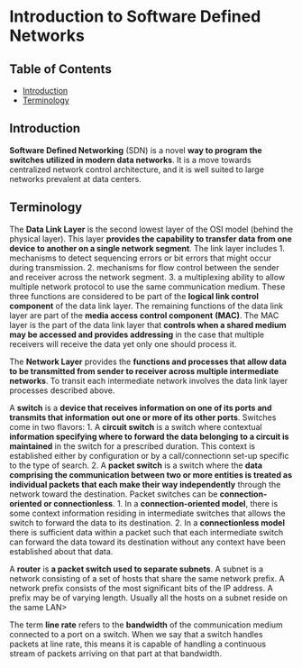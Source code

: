 # Introduction to Software Defined Networks

## Table of Contents
* [Introduction]()
* [Terminology]()

## Introduction

**Software Defined Networking** (SDN) is a novel **way to program the switches utilized in modern data networks**. It is a move towards centralized network control architecture, and it is well suited to large networks prevalent at data centers.

## Terminology

The **Data Link Layer** is the second lowest layer of the OSI model (behind the physical layer). This layer **provides the capability to transfer data from one device to another on a single network segment**. The link layer includes
    1. mechanisms to detect sequencing errors or bit errors that might occur during transmission.
    2. mechanisms for flow control between the sender and receiver across the network segment.
    3. a multiplexing ability to allow multiple network protocol to use the same communication medium.
These three functions are considered to be part of the **logical link control component** of the data link layer. The remaining functions of the data link layer are part of the **media access control component** **(MAC)**. The MAC layer is the part of the data link layer that **controls when a shared medium may be accessed and provides addressing** in the case that multiple receivers will receive the data yet only one should process it.

The **Network Layer** provides the **functions and processes that allow data to be transmitted from sender to receiver across multiple intermediate networks**. To transit each intermediate network involves the data link layer processes described above.

A **switch** is a **device that receives information on one of its ports and transmits that information out one or more of its other ports**. Switches come in two flavors:
    1. A **circuit switch** is a switch where contextual **information specifying where to forward the data belonging to a circuit is maintained** in the switch for a prescribed duration. This context is established either by configuration or by a call/connectionn set-up specific to the type of search.
    2. A **packet switch** is a switch where the **data comprising the communication between two or more entities is treated as individual packets that each make their way independently** through the network toward the destination. Packet switches can be **connection-oriented or connectionless**.
        1. In a **connection-oriented model**, there is some context information residing in intermediate switches that allows the switch to forward the data to its destination.
        2. In a **connectionless model** there is sufficient data within a packet such that each intermediate switch can forward the data toward its destination without any context have been established about that data.

A **router** is **a packet switch used to separate subnets**. A subnet is a network consisting of a set of hosts that share the same network prefix. A network prefix consists of the most significant bits of the IP address. A prefix may be of varying length. Usually all the hosts on a subnet reside on the same LAN>

The term **line rate** refers to the **bandwidth** of the communication medium connected to a port on a switch. When we say that a switch handles packets at line rate, this means it is capable of handling a continuous stream of packets arriving on that part at that bandwidth.